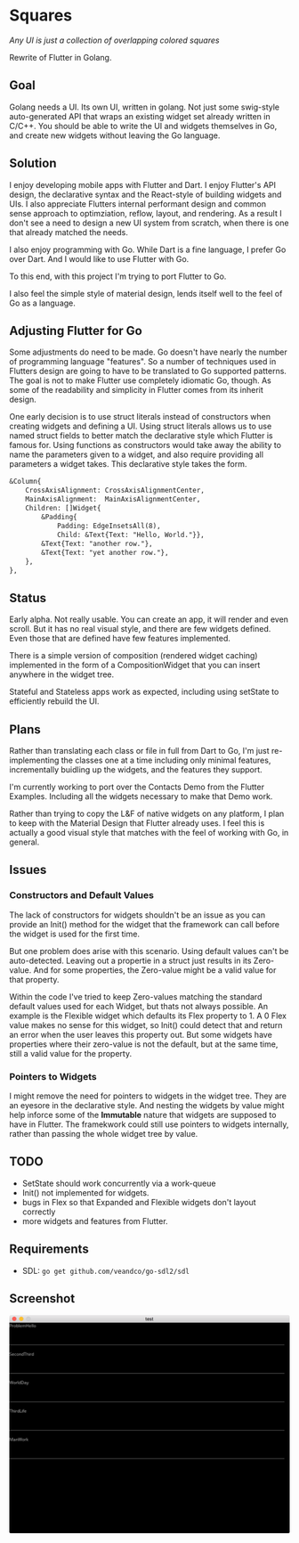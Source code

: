 # Squares

_Any UI is just a collection of overlapping colored squares_


Rewrite of Flutter in Golang.

## Goal

Golang needs a UI. Its own UI, written in golang. Not just some swig-style auto-generated API that wraps an existing widget set already written in C/C++. You should be able to write the UI and widgets themselves in Go, and create new widgets without leaving the Go language.

## Solution

I enjoy developing mobile apps with Flutter and Dart. I enjoy Flutter's API design, the declarative syntax and the React-style of building widgets and UIs. I also appreciate Flutters internal performant design and common sense approach to optimziation, reflow, layout, and rendering. As a result I don't see a need to design a new UI system from scratch, when there is one that already matched the needs.

I also enjoy programming with Go. While Dart is a fine language, I prefer Go over Dart. And I would like to use Flutter with Go.

To this end, with this project I'm trying to port Flutter to Go.

I also feel the simple style of material design, lends itself well to the feel of Go as a language.

## Adjusting Flutter for Go

Some adjustments do need to be made. Go doesn't have nearly the number of programming language "features". So a number of techniques used in Flutters design are going to have to be translated to Go supported patterns. The goal is not to make Flutter use completely idiomatic Go, though. As some of the readability and simplicity in Flutter comes from its inherit design.

One early decision is to use struct literals instead of constructors when creating widgets and defining a UI. Using struct literals allows us to use named struct fields to better match the declarative style which Flutter is famous for.  Using functions as constructors would take away the ability to name the parameters given to a widget, and also require providing all parameters a widget takes. This declarative style takes the form.

```
&Column{
    CrossAxisAlignment: CrossAxisAlignmentCenter,
    MainAxisAlignment:  MainAxisAlignmentCenter,
    Children: []Widget{
        &Padding{
            Padding: EdgeInsetsAll(8), 
            Child: &Text{Text: "Hello, World."}},
        &Text{Text: "another row."},
        &Text{Text: "yet another row."},
    },
},
```

## Status

Early alpha. Not really usable. You can create an app, it will render and even scroll. But it has no real visual style, and there are few widgets defined. Even those that are defined have few features implemented.

There is a simple version of composition (rendered widget caching) implemented in the form of a CompositionWidget that you can insert anywhere in the widget tree.

Stateful and Stateless apps work as expected, including using setState to efficiently rebuild the UI.

## Plans

Rather than translating each class or file in full from Dart to Go, I'm just re-implementing the classes one at a time including only minimal features, incrementally buidling up the widgets, and the features they support.

I'm currently working to port over the Contacts Demo from the Flutter Examples. Including all the widgets necessary to make that Demo work.

Rather than trying to copy the L&F of native widgets on any platform, I plan to keep with the Material Design that Flutter already uses. I feel this is actually a good visual style that matches with the feel of working with Go, in general.

## Issues

### Constructors and Default Values

The lack of constructors for widgets shouldn't be an issue as you can provide an Init() method for the widget that the framework can call before the widget is used for the first time.

But one problem does arise with this scenario. Using default values can't be auto-detected. Leaving out a propertie in a struct just results in its Zero-value. And for some properties, the Zero-value might be a valid value for that property.

Within the code I've tried to keep Zero-values matching the standard default values used for each Widget, but thats not always possible. An example is the Flexible widget which defaults its Flex property to 1. A 0 Flex value makes no sense for this widget, so Init() could detect that and return an error when the user leaves this property out. But some widgets have properties where their zero-value is not the default, but at the same time, still a valid value for the property.

### Pointers to Widgets

I might remove the need for pointers to widgets in the widget tree. They are an eyesore in the declarative style. And nesting the widgets by value might help inforce some of the **Immutable** nature that widgets are supposed to have in Flutter. The framekwork could still use pointers to widgets internally, rather than passing the whole widget tree by value.


## TODO

* SetState should work concurrently via a work-queue
* Init() not implemented for widgets.
* bugs in Flex so that Expanded and Flexible widgets don't layout correctly
* more widgets and features from Flutter.


## Requirements

* SDL: 
`go get github.com/veandco/go-sdl2/sdl`

## Screenshot
![Screenshot](examples/wordlist/Screenshot.png)